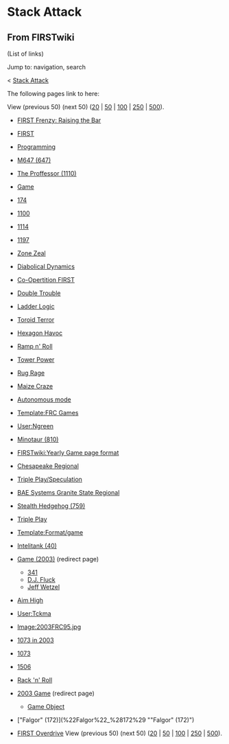# Stack Attack

## From FIRSTwiki

(List of links)

Jump to: navigation, search

< [Stack Attack](/index.php?title=Stack_Attack&redirect=no "Stack Attack")

The following pages link to here:

View (previous 50) (next 50) ([20](/index.php?title=Special:Whatlinkshere/Stack_Attack&limit=20&from=0 "Special:Whatlinkshere/Stack Attack") | [50](/index.php?title=Special:Whatlinkshere/Stack_Attack&limit=50&from=0 "Special:Whatlinkshere/Stack Attack") | [100](/index.php?title=Special:Whatlinkshere/Stack_Attack&limit=100&from=0 "Special:Whatlinkshere/Stack Attack") | [250](/index.php?title=Special:Whatlinkshere/Stack_Attack&limit=250&from=0 "Special:Whatlinkshere/Stack Attack") | [500](/index.php?title=Special:Whatlinkshere/Stack_Attack&limit=500&from=0 "Special:Whatlinkshere/Stack Attack")).

- [FIRST Frenzy: Raising the Bar](FIRST_Frenzy:_Raising_the_Bar "FIRST Frenzy: Raising the Bar")
- [FIRST](first)
- [Programming](Programming "Programming")
- [M647 (647)](M647_%28647%29 "M647 \(647\)")
- [The Proffessor (1110)](The_Proffessor_%281110%29 "The Proffessor \(1110\)")
- [Game](Game "Game")
- [174](174 "174")
- [1100](1100 "1100")
- [1114](1114 "1114")
- [1197](1197 "1197")
- [Zone Zeal](Zone_Zeal "Zone Zeal")
- [Diabolical Dynamics](Diabolical_Dynamics "Diabolical Dynamics")
- [Co-Opertition FIRST](Co-Opertition_FIRST "Co-Opertition FIRST")
- [Double Trouble](Double_Trouble "Double Trouble")
- [Ladder Logic](Ladder_Logic "Ladder Logic")
- [Toroid Terror](Toroid_Terror "Toroid Terror")
- [Hexagon Havoc](Hexagon_Havoc "Hexagon Havoc")
- [Ramp n' Roll](Ramp_n%27_Roll "Ramp n' Roll")
- [Tower Power](Tower_Power "Tower Power")
- [Rug Rage](Rug_Rage "Rug Rage")
- [Maize Craze](Maize_Craze "Maize Craze")
- [Autonomous mode](autonomous-mode)
- [Template:FRC Games](Template:FRC_Games "Template:FRC Games")
- [User:Ngreen](User:Ngreen "User:Ngreen")
- [Minotaur (810)](Minotaur_%28810%29 "Minotaur \(810\)")
- [FIRSTwiki:Yearly Game page format](FIRSTwiki:Yearly_Game_page_format "FIRSTwiki:Yearly Game page format")
- [Chesapeake Regional](Chesapeake_Regional "Chesapeake Regional")
- [Triple Play/Speculation](Triple_Play/Speculation "Triple Play/Speculation")
- [BAE Systems Granite State Regional](BAE_Systems_Granite_State_Regional "BAE Systems Granite State Regional")
- [Stealth Hedgehog (759)](Stealth_Hedgehog_%28759%29 "Stealth Hedgehog \(759\)")
- [Triple Play](triple-play)
- [Template:Format/game](Template:Format/game "Template:Format/game")
- [Intelitank (40)](Intelitank_%2840%29 "Intelitank \(40\)")
- [Game (2003)](/index.php?title=Game_%282003%29&redirect=no "Game \(2003\)") (redirect page) 

  - [341](341 "341")
  - [D.J. Fluck](D.J._Fluck "D.J. Fluck")
  - [Jeff Wetzel](Jeff_Wetzel "Jeff Wetzel")

- [Aim High](aim-high)
- [User:Tckma](User:Tckma "User:Tckma")
- [Image:2003FRC95.jpg](Image:2003FRC95.jpg "Image:2003FRC95.jpg")
- [1073 in 2003](1073_in_2003 "1073 in 2003")
- [1073](1073 "1073")
- [1506](1506 "1506")
- [Rack 'n' Roll](Rack_%27n%27_Roll "Rack 'n' Roll")
- [2003 Game](/index.php?title=2003_Game&redirect=no "2003 Game") (redirect page) 

  - [Game Object](Game_Object "Game Object")

- ["Falgor" (172)](%22Falgor%22_%28172%29 ""Falgor" \(172\)")
- [FIRST Overdrive](FIRST_Overdrive "FIRST Overdrive") View (previous 50) (next 50) ([20](/index.php?title=Special:Whatlinkshere/Stack_Attack&limit=20&from=0 "Special:Whatlinkshere/Stack Attack") | [50](/index.php?title=Special:Whatlinkshere/Stack_Attack&limit=50&from=0 "Special:Whatlinkshere/Stack Attack") | [100](/index.php?title=Special:Whatlinkshere/Stack_Attack&limit=100&from=0 "Special:Whatlinkshere/Stack Attack") | [250](/index.php?title=Special:Whatlinkshere/Stack_Attack&limit=250&from=0 "Special:Whatlinkshere/Stack Attack") | [500](/index.php?title=Special:Whatlinkshere/Stack_Attack&limit=500&from=0 "Special:Whatlinkshere/Stack Attack")).
